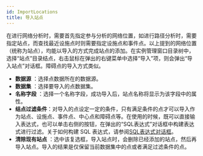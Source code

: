 ```yaml
---
id: ImportLocations
title: 导入站点
---
```

在进行网络分析时，需要首先指定参与分析的网络位置，如进行路径分析时，需要指定站点，而查找最近设施点时则需要指定设施点和事件点。以上提到的网络位置（统称为站点），均能以导入的方式完成站点的添加。在实例管理窗口目录树中，选择“站点”目录结点，右击鼠标在弹出的右键菜单中选择“导入”项，则会弹出“导入站点”对话框。障碍点的导入方式类似。

* **数据源** ：选择点数据所在的数据源。
* **数据集** ：选择要导入的点数据集。
* **名称字段** ：选择一个名称字段，成功导入后，站点名称将显示为该字段中的属性。
* **结点过滤条件**：对导入的点设定一定的条件，只有满足条件的点才可以导入作为站点、设施点、事件点、中心点和障碍点等。在使用的时候，既可以直接输入表达式，也可以单击右侧的按钮，在弹出的“SQL表达式”对话框中构建表达式进行过滤。关于如何构建 SQL 表达式，请参阅[SQL表达式对话框](../Query/SQLDia.html)。
* **清除现有站点** ：选中该复选框，导入站点时，会删除已经添加的站点，然后再导入站点。导入的结果是仅保留当前数据集中的点或者满足过滤条件的点。